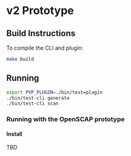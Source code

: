 # v2 Prototype

## Build Instructions
To compile the CLI and plugin:

```bash
make build
```

## Running

```bash
export PVP_PLUGIN=./bin/test=plugin
./bin/test-cli generate
./bin/test-cli scan
```


### Running with the OpenSCAP prototype

#### Install

TBD

